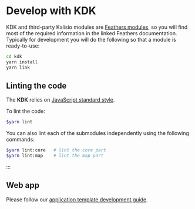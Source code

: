 # Develop with KDK

KDK and third-party Kalisio modules are [Feathers modules](https://docs.feathersjs.com), so you will find most of the required information in the linked Feathers documentation. Typically for development you will do the following so that a module is ready-to-use:
```bash
cd kdk
yarn install
yarn link
```

## Linting the code

The **KDK** relies on [JavaScript standard style](https://github.com/feross/standard).

To lint the code:

```bash
$yarn lint
```

You can also lint each of the submodules independently using the following commands:

```bash
$yarn lint:core   # lint the core part
$yarn lint:map    # lint the map part
```
:::

## Web app

Please follow our [application template development guide](https://kalisio.github.io/kApp/guides/development/develop.html).
